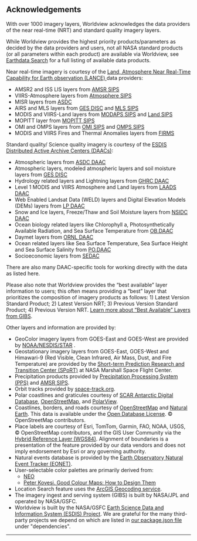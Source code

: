 <h2>Acknowledgements</h2>
<p>With over 1000 imagery layers, Worldview acknowledges the data providers of the near real-time (NRT) and standard
        quality imagery layers.</p>
<p>While Worldview provides the highest priority products/parameters as decided by the data providers and users, not
        all NASA standard products (or all parameters within each product) are available via Worldview, see <a
                href="https://search.earthdata.nasa.gov/">Earthdata Search</a> for a full listing of available data
        products.</p>
<p>Near real-time imagery is courtesy of the <a href="https://www.earthdata.nasa.gov/data/projects/lance"
                target="_blank" rel="noopener noreferrer">Land, Atmosphere Near Real-Time Capability for Earth observation (LANCE)
        </a>data providers:
</p>
<ul>
        <li>AMSR2 and ISS LIS layers from <a
                        href="https://www.earthdata.nasa.gov/centers/amsr-sips"
                        target="_blank" rel="noopener noreferrer">AMSR SIPS</a> </li>
        <li>VIIRS-Atmosphere layers from <a href="https://www.earthdata.nasa.gov/centers/atmosphere-sips" target="_blank"
                        rel="noopener noreferrer">Atmosphere SIPS</a> </li>
        <li>MISR layers from <a href="https://www.earthdata.nasa.gov/centers/asdc-daac" target="_blank"
                        rel="noopener noreferrer">ASDC</a> </li>
        <li>AIRS and MLS layers from <a
                        href="https://www.earthdata.nasa.gov/centers/gesdisc-daac"
                        target="_blank" rel="noopener noreferrer">GES DISC</a> and <a href="https://www.earthdata.nasa.gov/centers/mls-sips" target="_blank" rel="noopener noreferrer">MLS SIPS</a></li>
        <li>MODIS and VIIRS-Land layers from <a
                        href="https://www.earthdata.nasa.gov/centers/modaps-sips"
                        target="_blank" rel="noopener noreferrer">MODAPS SIPS</a> and <a href="https://www.earthdata.nasa.gov/centers/land-sips" target="_blank" rel="noopener noreferrer">Land SIPS</a></li>
        <li>MOPITT layer from <a href="https://www.earthdata.nasa.gov/centers/mopitt-sips" target="_blank"
                        rel="noopener noreferrer">MOPITT SIPS</a> </li>
        <li>OMI and OMPS layers from <a
                        href="https://www.earthdata.nasa.gov/centers/omi-sips"
                        target="_blank" rel="noopener noreferrer">OMI SIPS</a> and <a
                        href="https://www.earthdata.nasa.gov/centers/omps-sips"
                        target="_blank" rel="noopener noreferrer">OMPS SIPS</a> </li>
        <li>MODIS and VIIRS Fires and Thermal Anomalies layers from <a
                        href="https://www.earthdata.nasa.gov/data/tools/firms" target="_blank"
                        rel="noopener noreferrer">FIRMS</a> </li>
</ul>
<p>Standard quality/ Science quality imagery is courtesy of the <a href="https://www.earthdata.nasa.gov/centers"
                target="_blank" rel="noopener noreferrer">ESDIS Distributed Active Archive Centers (DAACs)</a>:</p>
<ul>
        <li>Atmospheric layers from <a href="https://www.earthdata.nasa.gov/centers/asdc-daac" target="_blank"
                        rel="noopener noreferrer">ASDC DAAC</a></li>
        <li>Atmospheric layers, modeled atmospheric layers and soil moisture layers from <a
                        href="https://www.earthdata.nasa.gov/centers/gesdisc-daac" target="_blank"
                        rel="noopener noreferrer">GES
                        DISC</a></li>
        <li>Hydrology related layers and Lightning layers from <a href="https://www.earthdata.nasa.gov/centers/ghrc-daac"
                        target="_blank" rel="noopener noreferrer">GHRC DAAC</a></li>
        <li>Level 1 MODIS and VIIRS Atmosphere and Land layers from <a
                        href="https://www.earthdata.nasa.gov/centers/laads-daac" target="_blank"
                        rel="noopener noreferrer">LAADS
                        DAAC</a></li>
        <li>Web Enabled Landsat Data (WELD) layers and Digital Elevation Models (DEMs) layers from <a
                        href="https://www.earthdata.nasa.gov/centers/lp-daac" target="_blank"
                        rel="noopener noreferrer">LP
                        DAAC</a></li>
        <li>Snow and Ice layers, Freeze/Thaw and Soil Moisture layers from <a
                        href="https://www.earthdata.nasa.gov/centers/nsidc-daac" target="_blank"
                        rel="noopener noreferrer">NSIDC
                        DAAC</a></li>
        <li>Ocean biology related layers like Chlorophyll a, Photosynthetically Available Radiation, and Sea Surface Temperature from <a href="https://www.earthdata.nasa.gov/centers/ob-daac" target="_blank"
                        rel="noopener noreferrer">OB.DAAC</a></li>
        <li>Daymet layers from <a href="https://www.earthdata.nasa.gov/centers/ornl-daac" target="_blank"
                        rel="noopener noreferrer">ORNL DAAC</a></li>
        <li>Ocean related layers like Sea Surface Temperature, Sea Surface Height and Sea Surface Salinity from <a
                        href="https://www.earthdata.nasa.gov/centers/po-daac" target="_blank"
                        rel="noopener noreferrer">PO.DAAC</a></li>
        <li>Socioeconomic layers from <a href="https://www.earthdata.nasa.gov/centers/sedac-daac" target="_blank"
                        rel="noopener noreferrer">SEDAC</a></li>
</ul>
<p>There are also many DAAC-specific tools for working directly with the data as listed here.</p>
<p>Please also note that Worldview provides the “best available” layer information to users; this often means
        providing a “best” layer that prioritizes the composition of imagery products as follows: 1) Latest Version
        Standard Product; 2) Latest Version NRT; 3) Previous Version Standard Product; 4) Previous Version NRT. <a
                href="https://nasa-gibs.github.io/gibs-api-docs/access-advanced-topics/#best-available-layers"
                target="_blank" rel="noopener noreferrer">Learn more about “Best Available” Layers from GIBS</a>.</p>
<p>Other layers and information are provided by:</p>
<ul>
        <li>GeoColor imagery layers from GOES-East and GOES-West are provided by <a
                        href="https://www.star.nesdis.noaa.gov/goes/" target="_blank"
                        rel="noopener noreferrer">NOAA/NESDIS/STAR</a> .</li>
        <li>Geostationary imagery layers from GOES-East, GOES-West and Himawari-9 (Red Visible, Clean Infrared, Air
                Mass, Dust, and Fire Temperature) are provided by the <a href="https://weather.ndc.nasa.gov/sport/" target="_blank"
                        rel="noopener noreferrer">Short-term Prediction Research and Transition Center (SPoRT)</a> at
                NASA
                Marshall Space Flight Center.</li>
        <li>Precipitation products provided by <a href="https://pps.gsfc.nasa.gov/" target="_blank"
                        rel="noopener noreferrer">Precipitation Processing System (PPS)</a> and <a
                        href="https://www.earthdata.nasa.gov/centers/amsr-sips"
                        target="_blank" rel="noopener noreferrer">AMSR SIPS</a>.</li>
        <li>Orbit tracks provided by <a href="https://www.space-track.org" target="_blank"
                        rel="noopener noreferrer">space-track.org</a>.</li>
        <li>Polar coastlines and graticules courtesy of <a href="https://www.add.scar.org/" target="_blank"
                        rel="noopener noreferrer">SCAR Antarctic Digital Database</a>, <a
                        href="https://www.openstreetmap.org/" target="_blank"
                        rel="noopener noreferrer">OpenStreetMap</a>, and <a href="https://www.polarview.aq/"
                        target="_blank" rel="noopener noreferrer">PolarView</a>.</li>
        <li>Coastlines, borders, and roads courtesy of <a href="https://www.openstreetmap.org/"
                        target="_blank" rel="noopener noreferrer">OpenStreetMap</a> and <a
                        href="https://www.naturalearthdata.com/" target="_blank" rel="noopener noreferrer">Natural
                        Earth</a>.
                This data is available under the <a href="https://www.openstreetmap.org/copyright" target="_blank"
                        rel="noopener noreferrer">Open Database License</a>. © OpenStreetMap contributors.</li>
        <li>Place labels are courtesy of Esri, TomTom, Garmin, FAO, NOAA, USGS, © OpenStreetMap contributors, and the GIS User Community via the <a href="https://www.arcgis.com/home/item.html?id=a70340a048224752915ddbed9d2101a7">Hybrid Reference Layer (WGS84)</a>. Alignment of boundaries is a presentation of the feature provided by our data vendors and does not imply endorsement by Esri or any governing authority.</li>
        <li>Natural events database is provided by the <a href="https://eonet.gsfc.nasa.gov/" target="_blank"
                        rel="noopener noreferrer">Earth Observatory Natural Event Tracker (EONET)</a>.</li>
        <li>User-selectable color palettes are primarily derived from:<ul>
                        <li><a href="https://neo.gsfc.nasa.gov/" target="_blank" rel="noopener noreferrer">NEO</a>
                        </li>
                        <li><a href="https://arxiv.org/abs/1509.03700" target="_blank" rel="noopener noreferrer">Peter
                                        Kovesi.
                                        Good Colour Maps: How to Design Them</a></li>
                </ul>
        </li>
        <li>Location Search feature uses the <a href="https://developers.arcgis.com/rest/geocode/api-reference/overview-world-geocoding-service.htm" target="_blank" rel="noopener noreferrer">ArcGIS Geocoding service</a>.</li>
        <li>The imagery ingest and serving system (GIBS) is built by NASA/JPL and operated by NASA/GSFC.</li>
        <li>Worldview is built by the NASA/GSFC <a href="https://earthdata.nasa.gov/esdis" target="_blank"
                        rel="noopener noreferrer">Earth Science Data and Information System (ESDIS) Project</a>. We are
                grateful
                for the many third-party projects we depend on which are listed in <a
                        href="https://github.com/nasa-gibs/worldview/blob/main/package.json" target="_blank"
                        rel="noopener noreferrer">our package.json file</a> under "dependencies".</li>
</ul>
<hr>